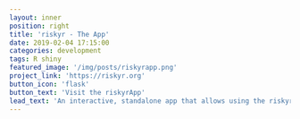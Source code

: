 ```yaml
---
layout: inner
position: right
title: 'riskyr - The App'
date: 2019-02-04 17:15:00
categories: development
tags: R shiny
featured_image: '/img/posts/riskyrapp.png'
project_link: 'https://riskyr.org'
button_icon: 'flask'
button_text: 'Visit the riskyrApp'
lead_text: 'An interactive, standalone app that allows using the riskyr toolbox without coding'
---
```

